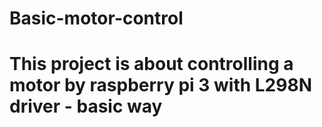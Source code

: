 # Basic-motor-control
# This project is about controlling a motor by raspberry pi 3 with L298N driver - basic way
